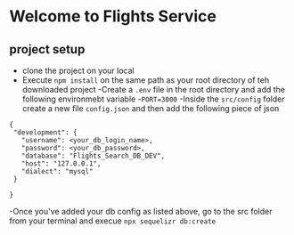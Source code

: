 # Welcome to Flights Service

## project setup
 - clone the project on your local
 - Execute `npm install` on the same path as your  root directory of teh downloaded project
 -Create a `.env` file in the root directory and add the following environmebt variable
     -`PORT=3000`
 -Inside the `src/config` folder create a new file `config.json` and then add the following piece of json

 ```
 {
  "development": {
    "username": <your_db_login_name>,
    "password": <your_db_password>,
    "database": "Flights_Search_DB_DEV",
    "host": "127.0.0.1",
    "dialect": "mysql"
  }

}

```
-Once you've added your db config as listed above, go to the src folder from your terminal and execue `npx sequelizr db:create`